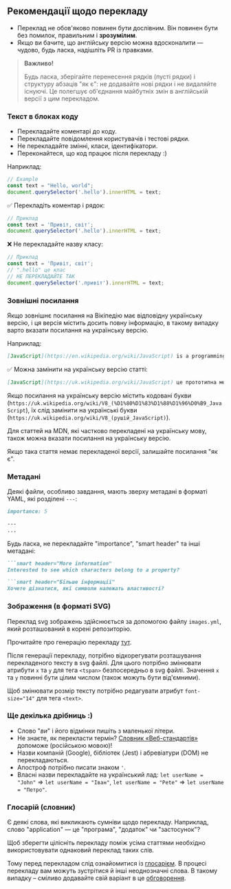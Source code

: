 ## Рекомендації щодо перекладу

- Переклад не обов'яково повинен бути дослівним. Він повинен бути без помилок, правильним і **зрозумілим**.
- Якщо ви бачите, що англійську версію можна вдосконалити — чудово, будь ласка, надішліть PR із правками.

> **Важливо!**
>
> Будь ласка, зберігайте перенесення рядків (пусті рядки) і структуру абзаців "як є": не додавайте нові рядки і не видаляйте існуючі. Це полегшує об'єднання майбутніх змін в англійській версії з цим перекладом.

### Текст в блоках коду

- Перекладайте коментарі до коду.
- Перекладайте повідомлення користувачів і тестові рядки.
- Не перекладайте змінні, класи, ідентифікатори.
- Переконайтеся, що код працює після перекладу :)

Наприклад:

```js
// Example
const text = "Hello, world";
document.querySelector('.hello').innerHTML = text;
```

✅ Перекладіть коментар і рядок:

```js
// Приклад
const text = 'Привіт, світ';
document.querySelector('.hello').innerHTML = text;
```

❌ Не перекладайте назву класу:

```js
// Приклад
const text = 'Привіт, світ';
// ".hello" це клас
// НЕ ПЕРЕКЛАДАЙТЕ ТАК
document.querySelector('.привіт').innerHTML = text;
```

### Зовнішні посилання

Якщо зовнішнє посилання на Вікіпедію має відповідну українську версію, і ця версія містить досить повну інформацію, в такому випадку варто вказати посилання на українську версію.

Наприклад:

```md
[JavaScript](https://en.wikipedia.org/wiki/JavaScript) is a programming language.
```

✅ Можна замінити на українську версію статті:

```md
[JavaScript](https://uk.wikipedia.org/wiki/JavaScript) це прототипна мова програмування.
```

Якщо посилання на українську версію містить кодовані букви (`https://uk.wikipedia.org/wiki/V8_(%D1%80%D1%83%D1%88%D1%96%D0%B9_JavaScript`), їх слід замінити на українські букви (`https://uk.wikipedia.org/wiki/V8_(рушій_JavaScript)`).

Для статтей на MDN, які частково перекладені на українську мову, також можна вказати посилання на українську версію.

Якщо така стаття немає перекладеної версії, залишайте посилання "як є".

### Метадані

Деякі файли, особливо завдання, мають зверху метадані в форматі YAML, які розділені `---`:

```md
importance: 5

---
...
```

Будь ласка, не перекладайте "importance", "smart header" та інші метадані:

```md
```smart header="More information"
Interested to see which characters belong to a property?

```smart header="Більше інформації"
Хочете дізнатися, які символи належать властивості?
```

### Зображення (в форматі SVG)

Переклад svg зображень здійснюється за допомогою файлу `images.yml`, який розташований в корені репозиторію.

Прочитайте про генерацію перекладу [тут](https://github.com/javascript-tutorial/server#translating-images).

Після генерації перекладу, потрібно відкорегувати розташування перекладеного тексту в svg файлі.
Для цього потрібно змінювати атрибути `x` та `y` для тега `<tspan>` безпосередньо в svg файлі. Значення `x` та `y` повинні бути цілим числом (також можуть бути від'ємними).

Щоб змінювати розмір тексту потрібно редагувати атрибут `font-size="14"` для тега `<text>`.

### Ще декілька дрібниць :)

- Слово "_ви_" і його відмінки пишіть з маленької літери.
- Не знаєте, як перекласти термін? [Словник «Веб-стандартів»](https://github.com/web-standards-ru/dictionary/blob/master/dictionary.md) допоможе (російською мовою)!
- Назви компаній (Google), бібліотек (Jest) і абревіатури (DOM) не перекладаються.
- Апостроф потрібно писати знаком `'`.
- Власні назви перекладайте на український лад: `let userName = "John"` => `let userName = "Іван"`, `let userName = "Pete"` => `let userName = "Петро"`.

### Глосарій (словник)

Є деякі слова, які викликають сумніви щодо перекладу. Наприклад, слово "application" — це "програма", "додаток" чи "застосунок"?

Щоб зберегти цілісніть перекладу поміж усіма статтями необхідно використовувати однаковий переклад таких слів.

Тому перед перекладом слід ознайомитися із [глосарієм](https://docs.google.com/spreadsheets/d/16tuvd7XaGES81bKLklDXcR2C--GcfJbbMmGE5MzppfI).
В процесі перекладу вам можуть зустрітися й інші неоднозначні слова. В такому випадку – сміливо додавайте свій варіант в це [обговорення](https://github.com/javascript-tutorial/uk.javascript.info/issues/8).
